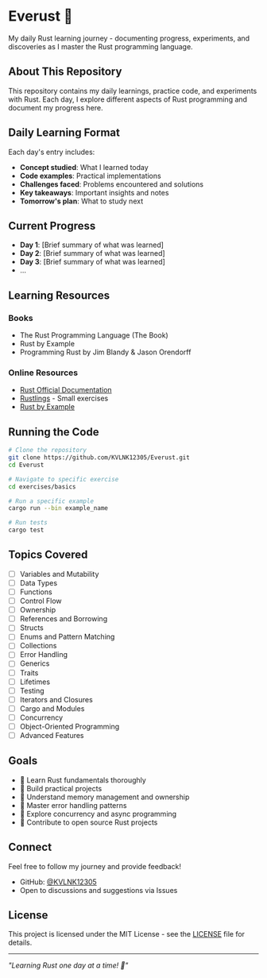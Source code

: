 # Everust 🦀

My daily Rust learning journey - documenting progress, experiments, and discoveries as I master the Rust programming language.

## About This Repository

This repository contains my daily learnings, practice code, and experiments with Rust. Each day, I explore different aspects of Rust programming and document my progress here.


## Daily Learning Format

Each day's entry includes:
- **Concept studied**: What I learned today
- **Code examples**: Practical implementations
- **Challenges faced**: Problems encountered and solutions
- **Key takeaways**: Important insights and notes
- **Tomorrow's plan**: What to study next

## Current Progress

- **Day 1**: [Brief summary of what was learned]
- **Day 2**: [Brief summary of what was learned]
- **Day 3**: [Brief summary of what was learned]
- ...

## Learning Resources

### Books
- The Rust Programming Language (The Book)
- Rust by Example
- Programming Rust by Jim Blandy & Jason Orendorff

### Online Resources
- [Rust Official Documentation](https://doc.rust-lang.org/)
- [Rustlings](https://github.com/rust-lang/rustlings) - Small exercises
- [Rust by Example](https://doc.rust-lang.org/rust-by-example/)

## Running the Code

```bash
# Clone the repository
git clone https://github.com/KVLNK12305/Everust.git
cd Everust

# Navigate to specific exercise
cd exercises/basics

# Run a specific example
cargo run --bin example_name

# Run tests
cargo test
```

## Topics Covered

- [ ] Variables and Mutability
- [ ] Data Types
- [ ] Functions
- [ ] Control Flow
- [ ] Ownership
- [ ] References and Borrowing
- [ ] Structs
- [ ] Enums and Pattern Matching
- [ ] Collections
- [ ] Error Handling
- [ ] Generics
- [ ] Traits
- [ ] Lifetimes
- [ ] Testing
- [ ] Iterators and Closures
- [ ] Cargo and Modules
- [ ] Concurrency
- [ ] Object-Oriented Programming
- [ ] Advanced Features

## Goals

- 🎯 Learn Rust fundamentals thoroughly
- 🎯 Build practical projects
- 🎯 Understand memory management and ownership
- 🎯 Master error handling patterns
- 🎯 Explore concurrency and async programming
- 🎯 Contribute to open source Rust projects

## Connect

Feel free to follow my journey and provide feedback!

- GitHub: [@KVLNK12305](https://github.com/KVLNK12305)
- Open to discussions and suggestions via Issues

## License

This project is licensed under the MIT License - see the [LICENSE](LICENSE) file for details.

---

*"Learning Rust one day at a time! 🦀"*
